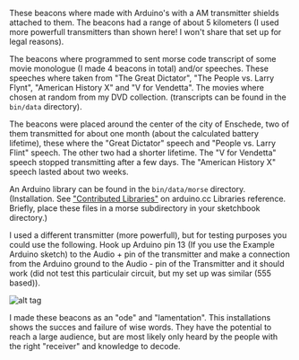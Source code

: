These beacons where made with Arduino's with a AM transmitter shields attached to them. The beacons had a range of about 5 kilometers (I used more powerfull transmitters than shown here! I won't share that set up for legal reasons).

The beacons where programmed to sent morse code transcript of some movie monologue (I made 4 beacons in total) and/or speeches. These speeches where taken from "The Great Dictator", "The People vs. Larry Flynt", "American History X" and "V for Vendetta". The movies where chosen at random from my DVD collection. (transcripts can be found in the ``bin/data`` directory).

The beacons were placed around the center of the city of Enschede, two of them transmitted for about one month (about the calculated battery lifetime), these where the "Great Dictator" speech and "People vs. Larry Flint" speech. The other two had a shorter lifetime. The "V for Vendetta" speech stopped transmitting after a few days. The "American History X" speech lasted about two weeks.

An Arduino library can be found in the ``bin/data/morse`` directory. (Installation. See ["Contributed Libraries"](http://www.arduino.cc/en/Reference/Libraries) on arduino.cc Libraries reference. Briefly, place these files in a morse subdirectory in your sketchbook directory.)

I used a different transmitter (more powerfull), but for testing purposes you could use the following. Hook up Arduino pin 13 (If you use the Example Arduino sketch) to the Audio + pin of the transmitter and  make a connection from the Arduino ground to the Audio - pin of the Transmitter and it should work (did not test this particulair circuit, but my set up was similar (555 based)).

![alt tag]()

I made these beacons as an "ode" and "lamentation". This installations shows the succes and failure of wise words. They have the potential to reach a large audience, but are most likely only heard by the people with the right "receiver" and knowledge to decode.
